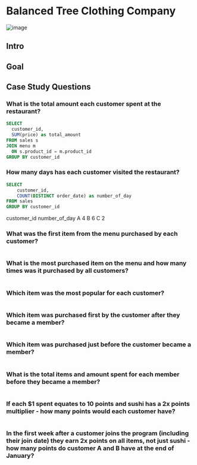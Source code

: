 # Balanced Tree Clothing Company
![image](https://github.com/user-attachments/assets/2883c6bd-e5e8-4e57-b3df-f7e6ff254d41)

## Intro

## Goal

## Case Study Questions
### What is the total amount each customer spent at the restaurant?

```sql
SELECT
  customer_id,
  SUM(price) as total_amount
FROM sales s
JOIN menu m
  ON s.product_id = m.product_id
GROUP BY customer_id
```
### How many days has each customer visited the restaurant?
```sql
SELECT
	customer_id,
	COUNT(DISTINCT order_date) as number_of_day
FROM sales
GROUP BY customer_id
```
customer_id	number_of_day
A	4
B	6
C	2
### What was the first item from the menu purchased by each customer?
```sql
```
### What is the most purchased item on the menu and how many times was it purchased by all customers?
```sql
```
### Which item was the most popular for each customer?
```sql
```
### Which item was purchased first by the customer after they became a member?
```sql
```
### Which item was purchased just before the customer became a member?
```sql
```
### What is the total items and amount spent for each member before they became a member?
```sql
```
### If each $1 spent equates to 10 points and sushi has a 2x points multiplier - how many points would each customer have?
```sql
```
### In the first week after a customer joins the program (including their join date) they earn 2x points on all items, not just sushi - how many points do customer A and B have at the end of January?
```sql
```
